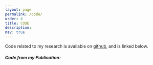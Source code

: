 ```yaml
---
layout: page
permalink: /code/
order: 4
title: CODE
description: 
nav: true
---
```


Code related to my research is available on [github](https://github.com/Xingyhuang), and is linked below.

##### **Code from my Publication:**

